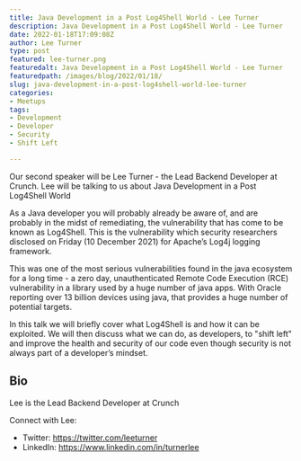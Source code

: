 ```yaml
---
title: Java Development in a Post Log4Shell World - Lee Turner
description: Java Development in a Post Log4Shell World - Lee Turner
date: 2022-01-18T17:09:08Z
author: Lee Turner
type: post
featured: lee-turner.png
featuredalt: Java Development in a Post Log4Shell World - Lee Turner
featuredpath: /images/blog/2022/01/18/
slug: java-development-in-a-post-log4shell-world-lee-turner
categories:
- Meetups
tags:
- Development
- Developer
- Security
- Shift Left

---
```


Our second speaker will be Lee Turner - the Lead Backend Developer at Crunch. Lee will be talking to us about Java Development in a Post Log4Shell World

As a Java developer you will probably already be aware of, and are probably in the midst of remediating, the vulnerability that has come to be known as Log4Shell. This is the vulnerability which security researchers disclosed on Friday (10 December 2021) for Apache’s Log4j logging framework.

This was one of the most serious vulnerabilities found in the java ecosystem for a long time - a zero day, unauthenticated Remote Code Execution (RCE) vulnerability in a library used by a huge number of java apps. With Oracle reporting over 13 billion devices using java, that provides a huge number of potential targets.

In this talk we will briefly cover what Log4Shell is and how it can be exploited. We will then discuss what we can do, as developers, to "shift left" and improve the health and security of our code even though security is not always part of a developer’s mindset.


## Bio

Lee is the Lead Backend Developer at Crunch

Connect with Lee:

* Twitter: https://twitter.com/leeturner
* LinkedIn: https://www.linkedin.com/in/turnerlee